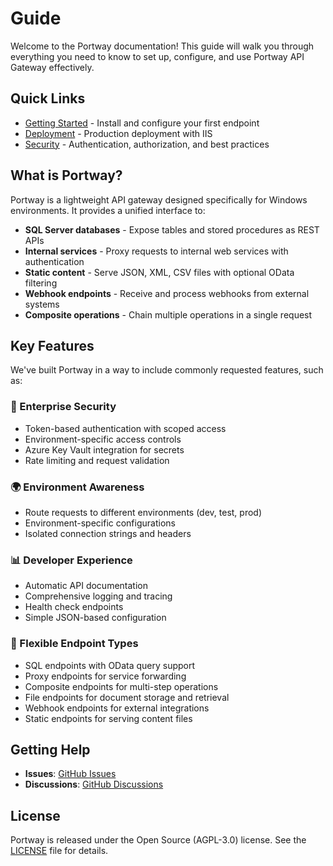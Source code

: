 # Guide

Welcome to the Portway documentation! This guide will walk you through everything you need to know to set up, configure, and use Portway API Gateway effectively.

## Quick Links

- [Getting Started](./getting-started) - Install and configure your first endpoint
- [Deployment](./deployment) - Production deployment with IIS
- [Security](./security) - Authentication, authorization, and best practices

## What is Portway?

Portway is a lightweight API gateway designed specifically for Windows environments. It provides a unified interface to:

- **SQL Server databases** - Expose tables and stored procedures as REST APIs
- **Internal services** - Proxy requests to internal web services with authentication
- **Static content** - Serve JSON, XML, CSV files with optional OData filtering
- **Webhook endpoints** - Receive and process webhooks from external systems
- **Composite operations** - Chain multiple operations in a single request

## Key Features

We've built Portway in a way to include commonly requested features, such as:

### 🔐 Enterprise Security
- Token-based authentication with scoped access
- Environment-specific access controls
- Azure Key Vault integration for secrets
- Rate limiting and request validation

### 🌍 Environment Awareness
- Route requests to different environments (dev, test, prod)
- Environment-specific configurations
- Isolated connection strings and headers

### 📊 Developer Experience
- Automatic API documentation
- Comprehensive logging and tracing
- Health check endpoints
- Simple JSON-based configuration

### 🔄 Flexible Endpoint Types
- SQL endpoints with OData query support
- Proxy endpoints for service forwarding
- Composite endpoints for multi-step operations
- File endpoints for document storage and retrieval
- Webhook endpoints for external integrations
- Static endpoints for serving content files

## Getting Help

- **Issues**: [GitHub Issues](https://github.com/melosso/portway/issues)
- **Discussions**: [GitHub Discussions](https://github.com/melosso/portway/discussions)

## License

Portway is released under the Open Source (AGPL-3.0) license. See the [LICENSE](https://github.com/melosso/portway/blob/main/LICENSE) file for details.